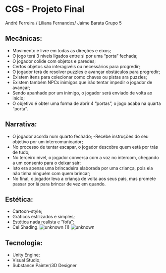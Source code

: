 # CGS - Projeto Final
André Ferreira / Liliana Fernandes/ Jaime Barata
Grupo 5
## Mecânicas:
- Movimento é livre em todas as direções e eixos;
- O jogo terá 3 níveis ligados entre si por uma “porta” fechada;
- O jogador colide com objetos e paredes;
- Certos objetos são interagivéis ou necessários para progredir;
- O jogador terá de resolver puzzles e avançar obstáculos para progredir;
- Existem itens para colecionar como chaves ou pistas ara puzzles;
- Existem também NPCs inimigos que irão tentar impedir o jogador de avançar;
- Sendo apanhado por um inimigo, o jogador será enviado de volta ao inicio;
- O objetivo é obter uma forma de abrir 4 “portas”, o jogo acaba na quarta 
“porta”.

## Narrativa:
- O jogador acorda num quarto fechado;
-Recebe instruções do seu objetivo por um intercomunicador;
- No processo de tentar escapar, o jogador descobre quem está por trás de 
tudo;
- No terceiro nível, o jogador conversa com a voz no intercom, chegando a 
um consento para o deixar sair;
- Isto era apenas uma brincadeira elaborada por uma criança, pois ela não 
tinha ninguém com quem brincar;
- No final, o jogador leva a criança de volta aos seus pais, mas promete 
passar por lá para brincar de vez em quando.


## Estética:
- Cartoon-style;
- Gráficos estilizados e simples;
- Estética nada realista e “fofa”;
- Cel Shading.
![unknown (1)](https://user-images.githubusercontent.com/73597716/165636454-eeadf423-d78c-49ce-913a-05b9800229fd.png)
![unknown](https://user-images.githubusercontent.com/73597716/165636505-3e0b6d32-76fb-49f9-be4b-e1e3df5a3185.png)

## Tecnologia:
- Unity Engine;
- Visual Studio;
- Substance Painter/3D Designer
